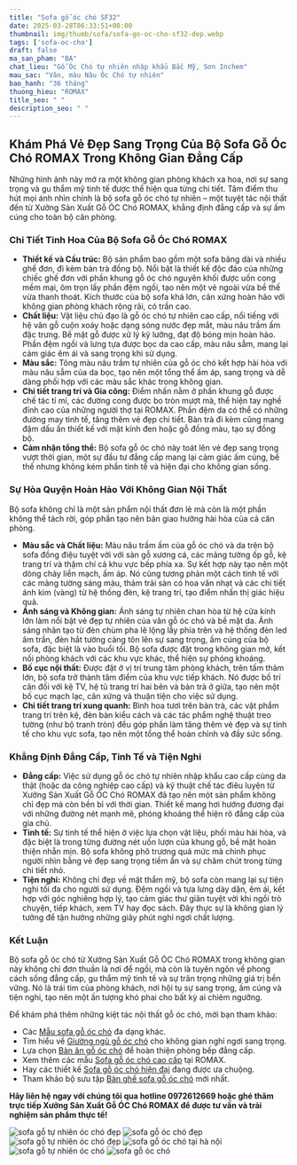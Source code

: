 ```yaml
---
title: "Sofa gỗ óc chó SF32"
date: 2025-03-28T06:33:51+00:00
thumbnail: img/thumb/sofa/sofa-go-oc-cho-sf32-dep.webp
tags: ['sofa-oc-cho']
draft: false
ma_san_pham: "BA"
chat_lieu: "Gỗ Óc Chó tự nhiên nhập khẩu Bắc Mỹ, Sơn Inchem"
mau_sac: "Vân, màu Nâu Óc Chó tự nhiên"
bao_hanh: "36 tháng"
thuong_hieu: "ROMAX"
title_seo: " "
description_seo: " "
---
```

## Khám Phá Vẻ Đẹp Sang Trọng Của Bộ Sofa Gỗ Óc Chó ROMAX Trong Không Gian Đẳng Cấp

Những hình ảnh này mở ra một không gian phòng khách xa hoa, nơi sự sang trọng và gu thẩm mỹ tinh tế được thể hiện qua từng chi tiết. Tâm điểm thu hút mọi ánh nhìn chính là bộ sofa gỗ óc chó tự nhiên – một tuyệt tác nội thất đến từ Xưởng Sản Xuất Gỗ ÓC Chó ROMAX, khẳng định đẳng cấp và sự ấm cúng cho toàn bộ căn phòng.

### Chi Tiết Tinh Hoa Của Bộ Sofa Gỗ Óc Chó ROMAX

* **Thiết kế và Cấu trúc:** Bộ sản phẩm bao gồm một sofa băng dài và nhiều ghế đơn, đi kèm bàn trà đồng bộ. Nổi bật là thiết kế độc đáo của những chiếc ghế đơn với phần khung gỗ óc chó nguyên khối được uốn cong mềm mại, ôm trọn lấy phần đệm ngồi, tạo nên một vẻ ngoài vừa bề thế vừa thanh thoát. Kích thước của bộ sofa khá lớn, cân xứng hoàn hảo với không gian phòng khách rộng rãi, có trần cao.
* **Chất liệu:** Vật liệu chủ đạo là gỗ óc chó tự nhiên cao cấp, nổi tiếng với hệ vân gỗ cuộn xoáy hoặc dạng sóng nước đẹp mắt, màu nâu trầm ấm đặc trưng. Bề mặt gỗ được xử lý kỹ lưỡng, đạt độ bóng mịn hoàn hảo. Phần đệm ngồi và lưng tựa được bọc da cao cấp, màu nâu sẫm, mang lại cảm giác êm ái và sang trọng khi sử dụng.
* **Màu sắc:** Tông màu nâu trầm tự nhiên của gỗ óc chó kết hợp hài hòa với màu nâu sẫm của da bọc, tạo nên một tổng thể ấm áp, sang trọng và dễ dàng phối hợp với các màu sắc khác trong không gian.
* **Chi tiết trang trí và Gia công:** Điểm nhấn nằm ở phần khung gỗ được chế tác tỉ mỉ, các đường cong được bo tròn mượt mà, thể hiện tay nghề đỉnh cao của những người thợ tại ROMAX. Phần đệm da có thể có những đường may tinh tế, tăng thêm vẻ đẹp chi tiết. Bàn trà đi kèm cũng mang đậm dấu ấn thiết kế với mặt kính đen hoặc gỗ đồng màu, tạo sự đồng bộ.
* **Cảm nhận tổng thể:** Bộ sofa gỗ óc chó này toát lên vẻ đẹp sang trọng vượt thời gian, một sự đầu tư đẳng cấp mang lại cảm giác ấm cúng, bề thế nhưng không kém phần tinh tế và hiện đại cho không gian sống.

### Sự Hòa Quyện Hoàn Hảo Với Không Gian Nội Thất

Bộ sofa không chỉ là một sản phẩm nội thất đơn lẻ mà còn là một phần không thể tách rời, góp phần tạo nên bản giao hưởng hài hòa của cả căn phòng.

* **Màu sắc và Chất liệu:** Màu nâu trầm ấm của gỗ óc chó và da trên bộ sofa đồng điệu tuyệt vời với sàn gỗ xương cá, các mảng tường ốp gỗ, kệ trang trí và thậm chí cả khu vực bếp phía xa. Sự kết hợp này tạo nên một dòng chảy liền mạch, ấm áp. Nó cũng tương phản một cách tinh tế với các mảng tường sáng màu, thảm trải sàn có hoa văn nhạt và các chi tiết ánh kim (vàng) từ hệ thống đèn, kệ trang trí, tạo điểm nhấn thị giác hiệu quả.
* **Ánh sáng và Không gian:** Ánh sáng tự nhiên chan hòa từ hệ cửa kính lớn làm nổi bật vẻ đẹp tự nhiên của vân gỗ óc chó và bề mặt da. Ánh sáng nhân tạo từ đèn chùm pha lê lộng lẫy phía trên và hệ thống đèn led âm trần, đèn hắt tường càng tôn lên sự sang trọng, ấm cúng của bộ sofa, đặc biệt là vào buổi tối. Bộ sofa được đặt trong không gian mở, kết nối phòng khách với các khu vực khác, thể hiện sự phóng khoáng.
* **Bố cục nội thất:** Được đặt ở vị trí trung tâm phòng khách, trên tấm thảm lớn, bộ sofa trở thành tâm điểm của khu vực tiếp khách. Nó được bố trí cân đối với kệ TV, hệ tủ trang trí hai bên và bàn trà ở giữa, tạo nên một bố cục mạch lạc, cân xứng và thuận tiện cho việc sử dụng.
* **Chi tiết trang trí xung quanh:** Bình hoa tươi trên bàn trà, các vật phẩm trang trí trên kệ, đèn bàn kiểu cách và các tác phẩm nghệ thuật treo tường (như bộ tranh tròn) đều góp phần làm tăng thêm vẻ đẹp và sự tinh tế cho khu vực sofa, tạo nên một tổng thể hoàn chỉnh và đầy sức sống.

### Khẳng Định Đẳng Cấp, Tinh Tế và Tiện Nghi

* **Đẳng cấp:** Việc sử dụng gỗ óc chó tự nhiên nhập khẩu cao cấp cùng da thật (hoặc da công nghiệp cao cấp) và kỹ thuật chế tác điêu luyện từ Xưởng Sản Xuất Gỗ ÓC Chó ROMAX đã tạo nên một sản phẩm không chỉ đẹp mà còn bền bỉ với thời gian. Thiết kế mang hơi hướng đương đại với những đường nét mạnh mẽ, phóng khoáng thể hiện rõ đẳng cấp của gia chủ.
* **Tinh tế:** Sự tinh tế thể hiện ở việc lựa chọn vật liệu, phối màu hài hòa, và đặc biệt là trong từng đường nét uốn lượn của khung gỗ, bề mặt hoàn thiện nhẵn mịn. Bộ sofa không phô trương quá mức mà chinh phục người nhìn bằng vẻ đẹp sang trọng tiềm ẩn và sự chăm chút trong từng chi tiết nhỏ.
* **Tiện nghi:** Không chỉ đẹp về mặt thẩm mỹ, bộ sofa còn mang lại sự tiện nghi tối đa cho người sử dụng. Đệm ngồi và tựa lưng dày dặn, êm ái, kết hợp với góc nghiêng hợp lý, tạo cảm giác thư giãn tuyệt vời khi ngồi trò chuyện, tiếp khách, xem TV hay đọc sách. Đây thực sự là không gian lý tưởng để tận hưởng những giây phút nghỉ ngơi chất lượng.

### Kết Luận

Bộ sofa gỗ óc chó từ Xưởng Sản Xuất Gỗ ÓC Chó ROMAX trong không gian này không chỉ đơn thuần là nơi để ngồi, mà còn là tuyên ngôn về phong cách sống đẳng cấp, gu thẩm mỹ tinh tế và sự trân trọng những giá trị bền vững. Nó là trái tim của phòng khách, nơi hội tụ sự sang trọng, ấm cúng và tiện nghi, tạo nên một ấn tượng khó phai cho bất kỳ ai chiêm ngưỡng.

Để khám phá thêm những kiệt tác nội thất gỗ óc chó, mời bạn tham khảo:

* Các [Mẫu sofa gỗ óc chó](https://romax.vn/danh-muc/phong-khach/sofa-go-oc-cho/ "Tham khảo các mẫu sofa gỗ óc chó đẹp") đa dạng khác.
* Tìm hiểu về [Giường ngủ gỗ óc chó](https://romax.vn/danh-muc/phong-ngu/giuong-go-oc-cho/ "Xem các mẫu giường ngủ gỗ óc chó") cho không gian nghỉ ngơi sang trọng.
* Lựa chọn [Bàn ăn gỗ óc chó](https://romax.vn/danh-muc/phong-bep/ban-an-go-oc-cho/ "Khám phá bàn ăn gỗ óc chó cao cấp") để hoàn thiện phòng bếp đẳng cấp.
* Xem thêm các mẫu [Sofa gỗ óc chó cao cấp](https://romax.vn/danh-muc/phong-khach/sofa-go-oc-cho/ "Bộ sưu tập sofa gỗ óc chó cao cấp") tại ROMAX.
* Hay các thiết kế [Sofa gỗ óc chó hiện đại](https://romax.vn/danh-muc/phong-khach/sofa-go-oc-cho/ "Các mẫu sofa gỗ óc chó hiện đại") đang được ưa chuộng.
* Tham khảo bộ sưu tập [Bàn ghế sofa gỗ óc chó](https://romax.vn/danh-muc/phong-khach/sofa-go-oc-cho/ "Bàn ghế sofa gỗ óc chó tự nhiên") mới nhất.

**Hãy liên hệ ngay với chúng tôi qua hotline 0972612669 hoặc ghé thăm trực tiếp Xưởng Sản Xuất Gỗ ÓC Chó ROMAX để được tư vấn và trải nghiệm sản phẩm thực tế!**

![sofa gỗ tự nhiên óc chó đẹp](/img/sofa/sf32/sofa-go-oc-cho-sf32-1.webp)
![sofa gỗ óc chó đẹp](/img/sofa/sf32/sofa-go-oc-cho-sf32-2.webp)
![sofa gỗ tự nhiên óc chó đẹp](/img/sofa/sf32/sofa-go-oc-cho-sf32-3.webp)
![sofa gỗ óc chó tại hà nội](/img/sofa/sf32/sofa-go-oc-cho-sf32-4.webp)
![sofa gỗ tự nhiên óc chó](/img/sofa/sf32/sofa-go-oc-cho-sf32-5.webp)
![sofa gỗ óc chó](/img/sofa/sf32/sofa-go-oc-cho-sf32-6.webp)